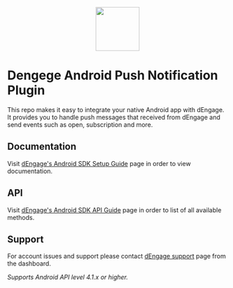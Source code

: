 <p align="center"> 
    <img width="100" src="https://user-images.githubusercontent.com/57666388/70908801-2da2b600-201d-11ea-969e-09af69e9fc7a.png">
</p>

# Dengege Android Push Notification Plugin
This repo makes it easy to integrate your native Android app with dEngage. It provides you to handle push messages that received from dEngage and send events such as open, subscription and more.
 
## Documentation
Visit [dEngage's Android SDK Setup Guide](https://docs.dengage.com/push-sdk/android) page in order to view documentation.

## API
Visit [dEngage's Android SDK API Guide](https://docs.dengage.com/push-sdk/android)  page in order to list of all available methods.

## Support
For account issues and support please contact [dEngage support](https://dengage.com) page  from the dashboard.  

*Supports Android API level 4.1.x or higher.*